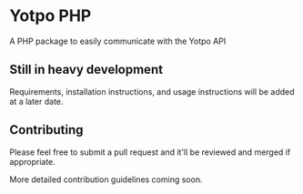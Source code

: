 # Yotpo PHP

A PHP package to easily communicate with the Yotpo API

## Still in heavy development

Requirements, installation instructions, and usage instructions will be added at a later date.

## Contributing

Please feel free to submit a pull request and it'll be reviewed and merged if appropriate.

More detailed contribution guidelines coming soon.